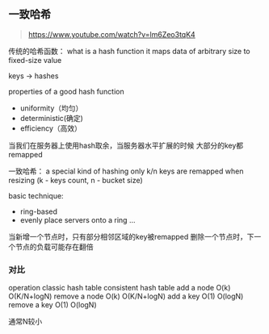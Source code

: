 ## 一致哈希

> https://www.youtube.com/watch?v=lm6Zeo3tqK4

传统的哈希函数：
what is a hash function
it maps data of arbitrary size to fixed-size value

keys -> hashes

properties of a good hash function
- uniformity（均匀）
- deterministic(确定)
- efficiency（高效）

当我们在服务器上使用hash取余，当服务器水平扩展的时候
大部分的key都remapped

一致哈希：
a special kind of hashing
only k/n keys are remapped when resizing (k - keys count, n - bucket size)

basic technique:
- ring-based
- evenly place servers onto a ring
...

当新增一个节点时，只有部分相邻区域的key被remapped
删除一个节点时，下一个节点的负载可能存在翻倍

### 对比

operation   classic hash table   consistent hash table
add a node         O(k)                 O(K/N+logN)
remove a node      O(k)                 O(K/N+logN)
add a key          O(1)                 O(logN)
remove a key       O(1)                 O(logN)

通常N较小
